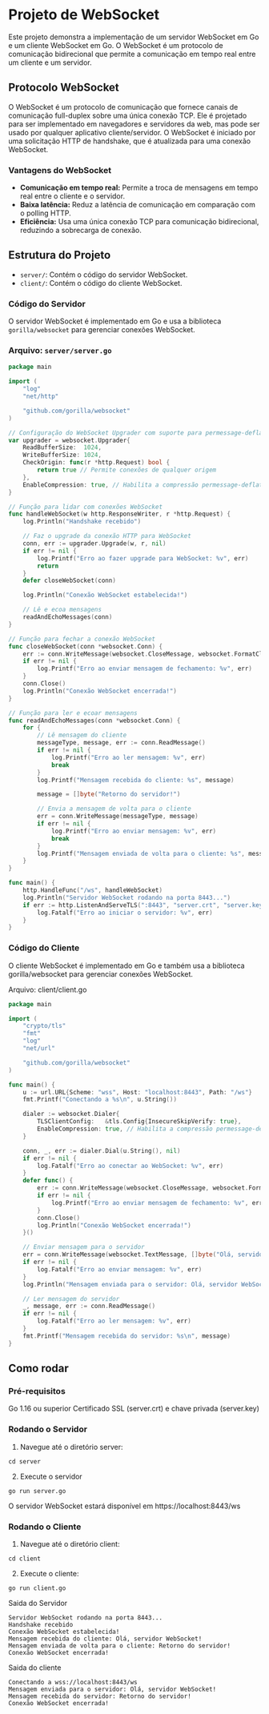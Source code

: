 # Projeto de WebSocket

Este projeto demonstra a implementação de um servidor WebSocket em Go e um cliente WebSocket em Go. O WebSocket é um protocolo de comunicação bidirecional que permite a comunicação em tempo real entre um cliente e um servidor.

## Protocolo WebSocket

O WebSocket é um protocolo de comunicação que fornece canais de comunicação full-duplex sobre uma única conexão TCP. Ele é projetado para ser implementado em navegadores e servidores da web, mas pode ser usado por qualquer aplicativo cliente/servidor. O WebSocket é iniciado por uma solicitação HTTP de handshake, que é atualizada para uma conexão WebSocket.

### Vantagens do WebSocket

- **Comunicação em tempo real:** Permite a troca de mensagens em tempo real entre o cliente e o servidor.
- **Baixa latência:** Reduz a latência de comunicação em comparação com o polling HTTP.
- **Eficiência:** Usa uma única conexão TCP para comunicação bidirecional, reduzindo a sobrecarga de conexão.

## Estrutura do Projeto

- `server/`: Contém o código do servidor WebSocket.
- `client/`: Contém o código do cliente WebSocket.

### Código do Servidor

O servidor WebSocket é implementado em Go e usa a biblioteca `gorilla/websocket` para gerenciar conexões WebSocket.

### Arquivo: `server/server.go`

```go
package main

import (
    "log"
    "net/http"

    "github.com/gorilla/websocket"
)

// Configuração do WebSocket Upgrader com suporte para permessage-deflate
var upgrader = websocket.Upgrader{
    ReadBufferSize:  1024,
    WriteBufferSize: 1024,
    CheckOrigin: func(r *http.Request) bool {
        return true // Permite conexões de qualquer origem
    },
    EnableCompression: true, // Habilita a compressão permessage-deflate
}

// Função para lidar com conexões WebSocket
func handleWebSocket(w http.ResponseWriter, r *http.Request) {
    log.Println("Handshake recebido")

    // Faz o upgrade da conexão HTTP para WebSocket
    conn, err := upgrader.Upgrade(w, r, nil)
    if err != nil {
        log.Printf("Erro ao fazer upgrade para WebSocket: %v", err)
        return
    }
    defer closeWebSocket(conn)

    log.Println("Conexão WebSocket estabelecida!")

    // Lê e ecoa mensagens
    readAndEchoMessages(conn)
}

// Função para fechar a conexão WebSocket
func closeWebSocket(conn *websocket.Conn) {
    err := conn.WriteMessage(websocket.CloseMessage, websocket.FormatCloseMessage(websocket.CloseNormalClosure, ""))
    if err != nil {
        log.Printf("Erro ao enviar mensagem de fechamento: %v", err)
    }
    conn.Close()
    log.Println("Conexão WebSocket encerrada!")
}

// Função para ler e ecoar mensagens
func readAndEchoMessages(conn *websocket.Conn) {
    for {
        // Lê mensagem do cliente
        messageType, message, err := conn.ReadMessage()
        if err != nil {
            log.Printf("Erro ao ler mensagem: %v", err)
            break
        }
        log.Printf("Mensagem recebida do cliente: %s", message)

        message = []byte("Retorno do servidor!")

        // Envia a mensagem de volta para o cliente
        err = conn.WriteMessage(messageType, message)
        if err != nil {
            log.Printf("Erro ao enviar mensagem: %v", err)
            break
        }
        log.Printf("Mensagem enviada de volta para o cliente: %s", message)
    }
}

func main() {
    http.HandleFunc("/ws", handleWebSocket)
    log.Println("Servidor WebSocket rodando na porta 8443...")
    if err := http.ListenAndServeTLS(":8443", "server.crt", "server.key", nil); err != nil {
        log.Fatalf("Erro ao iniciar o servidor: %v", err)
    }
}
```
### Código do Cliente

O cliente WebSocket é implementado em Go e também usa a biblioteca gorilla/websocket para gerenciar conexões WebSocket.

Arquivo: client/client.go

```go
package main

import (
    "crypto/tls"
    "fmt"
    "log"
    "net/url"

    "github.com/gorilla/websocket"
)

func main() {
    u := url.URL{Scheme: "wss", Host: "localhost:8443", Path: "/ws"}
    fmt.Printf("Conectando a %s\n", u.String())

    dialer := websocket.Dialer{
        TLSClientConfig:   &tls.Config{InsecureSkipVerify: true},
        EnableCompression: true, // Habilita a compressão permessage-deflate
    }

    conn, _, err := dialer.Dial(u.String(), nil)
    if err != nil {
        log.Fatalf("Erro ao conectar ao WebSocket: %v", err)
    }
    defer func() {
        err := conn.WriteMessage(websocket.CloseMessage, websocket.FormatCloseMessage(websocket.CloseNormalClosure, ""))
        if err != nil {
            log.Printf("Erro ao enviar mensagem de fechamento: %v", err)
        }
        conn.Close()
        log.Println("Conexão WebSocket encerrada!")
    }()

    // Enviar mensagem para o servidor
    err = conn.WriteMessage(websocket.TextMessage, []byte("Olá, servidor WebSocket!"))
    if err != nil {
        log.Fatalf("Erro ao enviar mensagem: %v", err)
    }
    log.Println("Mensagem enviada para o servidor: Olá, servidor WebSocket!")

    // Ler mensagem do servidor
    _, message, err := conn.ReadMessage()
    if err != nil {
        log.Fatalf("Erro ao ler mensagem: %v", err)
    }
    fmt.Printf("Mensagem recebida do servidor: %s\n", message)
}
````

## Como rodar

### Pré-requisitos
Go 1.16 ou superior
Certificado SSL (server.crt) e chave privada (server.key)

### Rodando o Servidor
1. Navegue até o diretório server:
````
cd server
````
2. Execute o servidor
````
go run server.go

````
O servidor WebSocket estará disponível em https://localhost:8443/ws


### Rodando o Cliente
1. Navegue até o diretório client:

````
cd client
````
2. Execute o cliente:
```
go run client.go
````

Saida do Servidor
````
Servidor WebSocket rodando na porta 8443...
Handshake recebido
Conexão WebSocket estabelecida!
Mensagem recebida do cliente: Olá, servidor WebSocket!
Mensagem enviada de volta para o cliente: Retorno do servidor!
Conexão WebSocket encerrada!
````



Saida do cliente
```
Conectando a wss://localhost:8443/ws
Mensagem enviada para o servidor: Olá, servidor WebSocket!
Mensagem recebida do servidor: Retorno do servidor!
Conexão WebSocket encerrada!
```